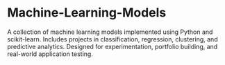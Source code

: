 # Machine-Learning-Models
A collection of machine learning models implemented using Python and scikit-learn. Includes projects in classification, regression, clustering, and predictive analytics. Designed for experimentation, portfolio building, and real-world application testing.
